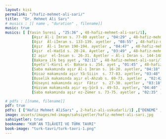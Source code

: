 ```yaml
---
layout: kisi
permalink: "/hafiz-mehmet-ali-sari/"
title:  "Dr. Mehmet Ali Sarı"
# musics : [[ name , "duration" , filename]]
music: true
musics: [ [Yasin Suresi , "25:36" , 48-hafiz-mehmet-ali-sari/1],
            [Aşır Âl-i İmran s. 77-80 ayetler , "04:29" , 48-hafiz-mehmet-ali-sari/2],
            [Aşır  Âl-iİmran s. 133-139. ayetler , "08:55" , 48-hafiz-mehmet-ali-sari/3],
            [Aşır  Âl-i İmran 190-194. ayetler , "04:47" , 48-hafiz-mehmet-ali-sari/4],
            [Aşır  el-Hadîd s. 20-24. Ayetler , "03:49" , 48-hafiz-mehmet-ali-sari/5],
            [2 aşır  el-İnsan s. 26-31. Ayetler – Âl-i İmran s. 144-148. ayetler , "04:49" , 48-hafiz-mehmet-ali-sari/6],
            [Bakara ilk beş ayet , "02:11" , 48-hafiz-mehmet-ali-sari/7],
            [Ayetü’l-Kürsî el- Bakara s. 254. ayet , "01:45" , 48-hafiz-mehmet-ali-sari/8],
            [Saba makamında aşır Âl-i İmran s. 16-20. ayetler, "04:18" , 48-hafiz-mehmet-ali-sari/9],
            [Hicaz makamında aşır Yâ-Siiin  s. 77-83. ayetler, "03:48" , 48-hafiz-mehmet-ali-sari/10],
            [Buselik makamında aşır el-Ahzab s. 69-73. ayetler , "02:42" , 48-hafiz-mehmet-ali-sari/11],
            [Hüseyni makamında aşır  Fâtır  s. 27-30. ayetler , "03:18" , 48-hafiz-mehmet-ali-sari/12],
            [Hüzzam makamında aşır eş-Şûrâ s. 49-53. ayetler, "04:40" , 48-hafiz-mehmet-ali-sari/13],
            [Saba makamında aşır ez-Zümer s. 73-75. ayetler , "02:35" , 48-hafiz-mehmet-ali-sari/14]]

# pdfs : [[name, filename]]
pdf: true
pdfs: [ ["Hafiz Mehmet AliSarı" , 2-hafiz-ali-uskudarli/1] ,["DENEME" , 2-hafiz-ali-uskudarli/1] ]
image: assets/images/md-image/sahsiyetler/hafiz-mehmet-ali-sari.jpg
sahsiyetler: true
bookname: "KUR’AN TİLÂVETİ VE TÜRK TAVRI"
book-image: "turk-tavri/turk-tavri-1.png"
---
```


